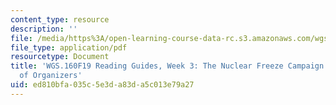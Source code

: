 ```yaml
---
content_type: resource
description: ''
file: /media/https%3A/open-learning-course-data-rc.s3.amazonaws.com/wgs-160j-science-activism-gender-race-and-power-fall-2019/ed810bfa035c5e3da83da5c013e79a27_MITWGS_160F19_Wk3ReadingGuide.pdf
file_type: application/pdf
resourcetype: Document
title: 'WGS.160F19 Reading Guides, Week 3: The Nuclear Freeze Campaign and the Role
  of Organizers'
uid: ed810bfa-035c-5e3d-a83d-a5c013e79a27
---
```


